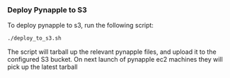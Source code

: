 ### Deploy Pynapple to S3

To deploy pynapple to s3, run the following script:
```bash
./deploy_to_s3.sh
```

The script will tarball up the relevant pynapple files, and upload it to the configured S3 bucket.  On next launch of pynapple ec2 machines they will pick up the latest tarball
